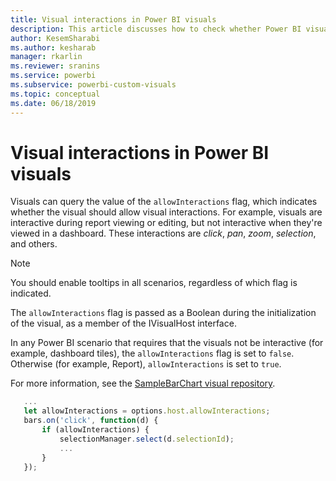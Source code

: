 ```yaml
---
title: Visual interactions in Power BI visuals
description: This article discusses how to check whether Power BI visuals should allow visual interactions.
author: KesemSharabi
ms.author: kesharab
manager: rkarlin
ms.reviewer: sranins
ms.service: powerbi
ms.subservice: powerbi-custom-visuals
ms.topic: conceptual
ms.date: 06/18/2019
---
```


# Visual interactions in Power BI visuals

Visuals can query the value of the `allowInteractions` flag, which indicates whether the visual should allow visual interactions. For example, visuals are interactive during report viewing or editing, but not interactive when they're viewed in a dashboard. These interactions are *click*, *pan*, *zoom*, *selection*, and others. 

> [!NOTE]
> You should enable tooltips in all scenarios, regardless of which flag is indicated.

The `allowInteractions` flag is passed as a Boolean during the initialization of the visual, as a member of the IVisualHost interface.

In any Power BI scenario that requires that the visuals not be interactive (for example, dashboard tiles), the `allowInteractions` flag is set to `false`. Otherwise (for example, Report), `allowInteractions` is set to `true`.

For more information, see the [SampleBarChart visual repository](https://github.com/Microsoft/PowerBI-visuals-sampleBarChart/commit/59a47935d8f5272ce145fe804193599ddb7e2001).

```typescript
   ...
   let allowInteractions = options.host.allowInteractions;
   bars.on('click', function(d) {
       if (allowInteractions) {
           selectionManager.select(d.selectionId);
           ...
       }
   });
```
